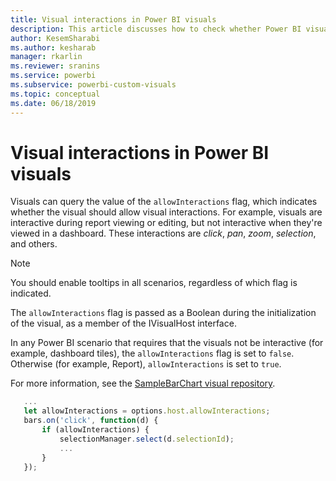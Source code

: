 ```yaml
---
title: Visual interactions in Power BI visuals
description: This article discusses how to check whether Power BI visuals should allow visual interactions.
author: KesemSharabi
ms.author: kesharab
manager: rkarlin
ms.reviewer: sranins
ms.service: powerbi
ms.subservice: powerbi-custom-visuals
ms.topic: conceptual
ms.date: 06/18/2019
---
```


# Visual interactions in Power BI visuals

Visuals can query the value of the `allowInteractions` flag, which indicates whether the visual should allow visual interactions. For example, visuals are interactive during report viewing or editing, but not interactive when they're viewed in a dashboard. These interactions are *click*, *pan*, *zoom*, *selection*, and others. 

> [!NOTE]
> You should enable tooltips in all scenarios, regardless of which flag is indicated.

The `allowInteractions` flag is passed as a Boolean during the initialization of the visual, as a member of the IVisualHost interface.

In any Power BI scenario that requires that the visuals not be interactive (for example, dashboard tiles), the `allowInteractions` flag is set to `false`. Otherwise (for example, Report), `allowInteractions` is set to `true`.

For more information, see the [SampleBarChart visual repository](https://github.com/Microsoft/PowerBI-visuals-sampleBarChart/commit/59a47935d8f5272ce145fe804193599ddb7e2001).

```typescript
   ...
   let allowInteractions = options.host.allowInteractions;
   bars.on('click', function(d) {
       if (allowInteractions) {
           selectionManager.select(d.selectionId);
           ...
       }
   });
```
